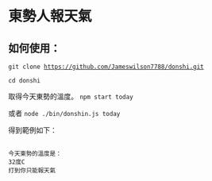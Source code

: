 <h1>東勢人報天氣</h1>

<h2>如何使用：</h2>

<code>git clone https://github.com/Jameswilson7788/donshi.git</code>

<code>cd donshi</code>

取得今天東勢的溫度。
<code>npm start today</code>

或者
<code>node ./bin/donshin.js today</code>

得到範例如下：

<code>
今天東勢的溫度是：
32度C
打到你只能報天氣
</code>


